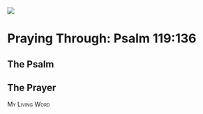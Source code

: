 <img class="intro-right" src="/images/art-paris-psalter.jpg">

<style>
  li {list-style-type: none;}
  p + ul {
    margin-top: -18px;
}
</style>

# Praying Through: Psalm 119:136

## The Psalm

## The Prayer

<div style="font-variant: small-caps;">
My Living Word
</div>
